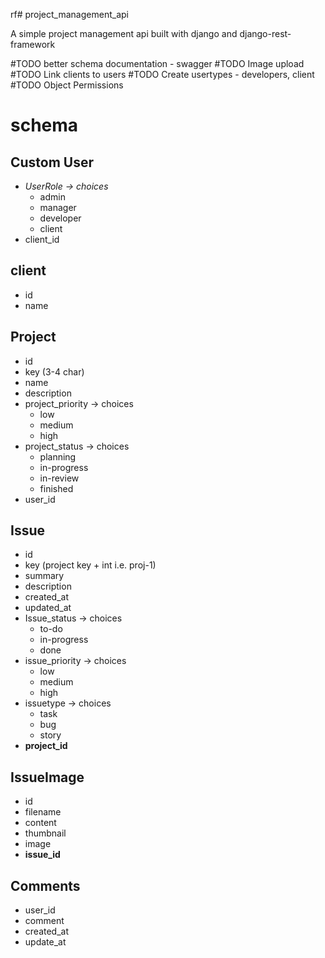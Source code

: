 rf# project_management_api

A simple project management api built with django and django-rest-framework

#TODO better schema documentation - swagger
#TODO Image upload
#TODO Link clients to users
#TODO Create usertypes - developers, client
#TODO Object Permissions 

# schema

## Custom User

- *UserRole → choices*
    - admin
    - manager
    - developer
    - client
- client_id

## client
- id
- name

## Project
- id
- key (3-4 char)
- name
- description
- project_priority → choices
    - low
    - medium
    - high
- project_status → choices
    - planning
    - in-progress
    - in-review
    - finished
- user_id

## Issue

- id
- key (project key + int i.e. proj-1)
- summary
- description
- created_at
- updated_at
- Issue_status → choices
    - to-do
    - in-progress
    - done
- issue_priority → choices
    - low
    - medium
    - high
- issuetype → choices
    - task
    - bug
    - story
- **project_id**

## IssueImage
- id
- filename
- content
- thumbnail
- image
- **issue_id**

## Comments
- user_id
- comment
- created_at
- update_at